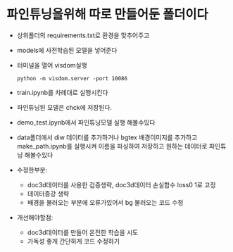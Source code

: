 # 파인튜닝을위해 따로 만들어둔 폴더이다
- 상위폴더의 requirements.txt로 환경을 맞추어주고
- models에 사전학습된 모델을 넣어준다
- 터미널을 열어 visdom실행
    ```
    python -m visdom.server -port 10086
    ```
- train.ipynb를 차례대로 실행시킨다 
- 파인튜닝된 모델은 chck에 저장된다.
- demo_test.ipynb에서 파인튜닝모델 실행 해볼수있다
- data폴더에서 diw 데이터를 추가하거나 bgtex 배경이미지를 추가하고 make_path.ipynb를 실행시켜 이름을 파싱하여 저장하고 원하는 데이터로 파인튜닝 해볼수있다 

- 수정한부분:
    - doc3d데이터를 사용한 검증생략, doc3d데이터 손실함수 loss0 1로 고정
    - 데이터증강 생략
    - 배경을 불러오는 부분에 오류가있어서 bg 불러오는 코드 수정

- 개선해야할점:
    - doc3d데이터를 만들어 온전한 학습을 시도
    - 가독성 좋게 간단하게 코드 수정하기
